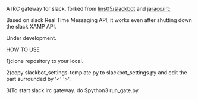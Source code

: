 
A IRC gateway for slack, forked from [lins05/slackbot](https://github.com/lins05/slackbot)
and [jaraco/irc](https://github.com/jaraco/irc)

Based on slack Real Time Messaging API, it works even after shutting down the slack XAMP API.

Under development.

HOW TO USE

1)clone repository to your local.

2)copy slackbot_settings-template.py to slackbot_settings.py
  and edit the part surrounded by '<' '>'.

3)To start slack irc gateway.
do $python3 run_gate.py 